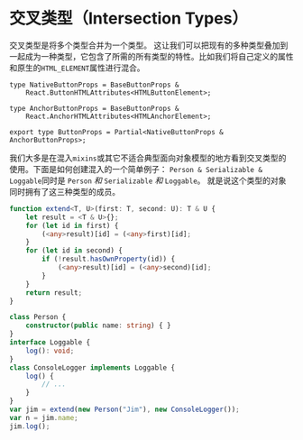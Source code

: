 # 交叉类型（Intersection Types）

交叉类型是将多个类型合并为一个类型。 这让我们可以把现有的多种类型叠加到一起成为一种类型，它包含了所需的所有类型的特性。比如我们将自己定义的属性和原生的`HTML_ELEMENT`属性进行混合。

```tsx
type NativeButtonProps = BaseButtonProps &
    React.ButtonHTMLAttributes<HTMLButtonElement>;

type AnchorButtonProps = BaseButtonProps &
    React.AnchorHTMLAttributes<HTMLAnchorElement>;

export type ButtonProps = Partial<NativeButtonProps & AnchorButtonProps>;
```

我们大多是在混入`mixins`或其它不适合典型面向对象模型的地方看到交叉类型的使用。下面是如何创建混入的一个简单例子：  `Person & Serializable & Loggable`同时是 `Person` *和* `Serializable` *和* `Loggable`。 就是说这个类型的对象同时拥有了这三种类型的成员。

```ts
function extend<T, U>(first: T, second: U): T & U {
    let result = <T & U>{};
    for (let id in first) {
        (<any>result)[id] = (<any>first)[id];
    }
    for (let id in second) {
        if (!result.hasOwnProperty(id)) {
            (<any>result)[id] = (<any>second)[id];
        }
    }
    return result;
}

class Person {
    constructor(public name: string) { }
}
interface Loggable {
    log(): void;
}
class ConsoleLogger implements Loggable {
    log() {
        // ...
    }
}
var jim = extend(new Person("Jim"), new ConsoleLogger());
var n = jim.name;
jim.log();
```